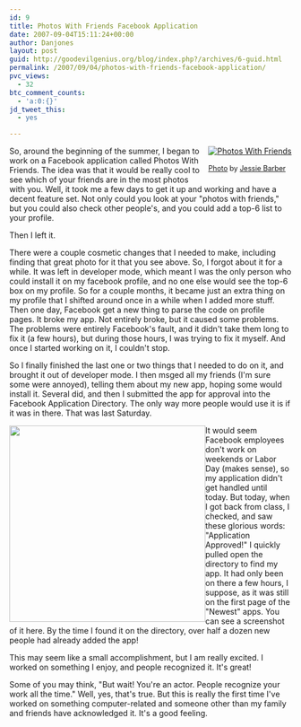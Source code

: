 ```yaml
---
id: 9
title: Photos With Friends Facebook Application
date: 2007-09-04T15:11:24+00:00
author: Danjones
layout: post
guid: http://goodevilgenius.org/blog/index.php?/archives/6-guid.html
permalink: /2007/09/04/photos-with-friends-facebook-application/
pvc_views:
  - 32
btc_comment_counts:
  - 'a:0:{}'
jd_tweet_this:
  - yes

---
```

<div style="float:right;margin-left:10px;margin-bottom:10px"><a href="http://apps.facebook.com/photoswithfriends/"><img alt="Photos With Friends" src="/photoswithfriends/jessiebarber_title_sm.jpg" /></a><br /> <span style="font-size: 0.9em;margin-top: 0px"><br /> <a href="http://www.flickr.com/photos/jessiebarber/1004268603/">Photo</a> by <a href="http://www.flickr.com/photos/jessiebarber/">Jessie Barber</a></span></div>

So, around the beginning of the summer, I began to work on a Facebook application called Photos With Friends. The idea was that it would be really cool to see which of your friends are in the most photos with you. Well, it took me a few days to get it up and working and have a decent feature set. Not only could you look at your "photos with friends," but you could also check other people's, and you could add a top-6 list to your profile.

Then I left it.

There were a couple cosmetic changes that I needed to make, including finding that great photo for it that you see above. So, I forgot about it for a while. It was left in developer mode, which meant I was the only person who could install it on my facebook profile, and no one else would see the top-6 box on my profile. So for a couple months, it became just an extra thing on my profile that I shifted around once in a while when I added more stuff. Then one day, Facebook get a new thing to parse the code on profile pages. It broke my app. Not entirely broke, but it caused some problems. The problems were entirely Facebook's fault, and it didn't take them long to fix it (a few hours), but during those hours, I was trying to fix it myself. And once I started working on it, I couldn't stop.

So I finally finished the last one or two things that I needed to do on it, and brought it out of developer mode. I then msged all my friends (I'm sure some were annoyed), telling them about my new app, hoping some would install it. Several did, and then I submitted the app for approval into the Facebook Application Directory. The only way more people would use it is if it was in there. That was last Saturday.

<div style="float:left"><a href="/photoswithfriends/screen.png"><img width="350" src="/photoswithfriends/screen.png" /></a></div>

It would seem Facebook employees don't work on weekends or Labor Day (makes sense), so my application didn't get handled until today. But today, when I got back from class, I checked, and saw these glorious words: "Application Approved!" I quickly pulled open the directory to find my app. It had only been on there a few hours, I suppose, as it was still on the first page of the "Newest" apps. You can see a screenshot of it here. By the time I found it on the directory, over half a dozen new people had already added the app!

This may seem like a small accomplishment, but I am really excited. I worked on something I enjoy, and people recognized it. It's great!

Some of you may think, "But wait! You're an actor. People recognize your work all the time." Well, yes, that's true. But this is really the first time I've worked on something computer-related and someone other than my family and friends have acknowledged it. It's a good feeling.
